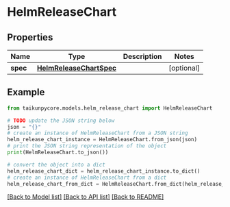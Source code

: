 # HelmReleaseChart


## Properties

Name | Type | Description | Notes
------------ | ------------- | ------------- | -------------
**spec** | [**HelmReleaseChartSpec**](HelmReleaseChartSpec.md) |  | [optional] 

## Example

```python
from taikunpycore.models.helm_release_chart import HelmReleaseChart

# TODO update the JSON string below
json = "{}"
# create an instance of HelmReleaseChart from a JSON string
helm_release_chart_instance = HelmReleaseChart.from_json(json)
# print the JSON string representation of the object
print(HelmReleaseChart.to_json())

# convert the object into a dict
helm_release_chart_dict = helm_release_chart_instance.to_dict()
# create an instance of HelmReleaseChart from a dict
helm_release_chart_from_dict = HelmReleaseChart.from_dict(helm_release_chart_dict)
```
[[Back to Model list]](../README.md#documentation-for-models) [[Back to API list]](../README.md#documentation-for-api-endpoints) [[Back to README]](../README.md)


